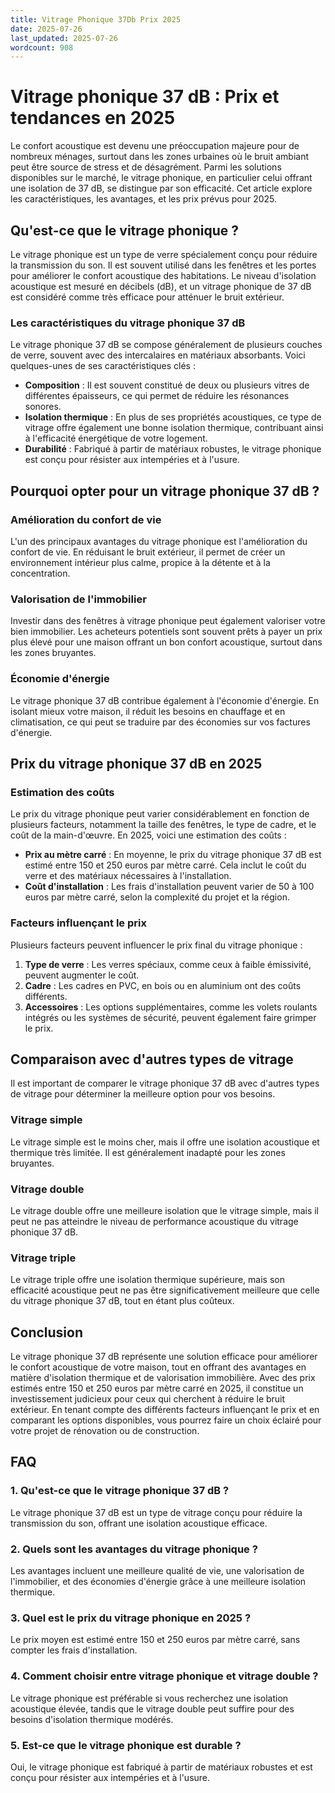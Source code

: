 ```yaml
---
title: Vitrage Phonique 37Db Prix 2025
date: 2025-07-26
last_updated: 2025-07-26
wordcount: 908
---
```


# Vitrage phonique 37 dB : Prix et tendances en 2025

Le confort acoustique est devenu une préoccupation majeure pour de nombreux ménages, surtout dans les zones urbaines où le bruit ambiant peut être source de stress et de désagrément. Parmi les solutions disponibles sur le marché, le vitrage phonique, en particulier celui offrant une isolation de 37 dB, se distingue par son efficacité. Cet article explore les caractéristiques, les avantages, et les prix prévus pour 2025.

## Qu'est-ce que le vitrage phonique ?

Le vitrage phonique est un type de verre spécialement conçu pour réduire la transmission du son. Il est souvent utilisé dans les fenêtres et les portes pour améliorer le confort acoustique des habitations. Le niveau d'isolation acoustique est mesuré en décibels (dB), et un vitrage phonique de 37 dB est considéré comme très efficace pour atténuer le bruit extérieur.

### Les caractéristiques du vitrage phonique 37 dB

Le vitrage phonique 37 dB se compose généralement de plusieurs couches de verre, souvent avec des intercalaires en matériaux absorbants. Voici quelques-unes de ses caractéristiques clés :

- **Composition** : Il est souvent constitué de deux ou plusieurs vitres de différentes épaisseurs, ce qui permet de réduire les résonances sonores.
- **Isolation thermique** : En plus de ses propriétés acoustiques, ce type de vitrage offre également une bonne isolation thermique, contribuant ainsi à l'efficacité énergétique de votre logement.
- **Durabilité** : Fabriqué à partir de matériaux robustes, le vitrage phonique est conçu pour résister aux intempéries et à l'usure.

## Pourquoi opter pour un vitrage phonique 37 dB ?

### Amélioration du confort de vie

L'un des principaux avantages du vitrage phonique est l'amélioration du confort de vie. En réduisant le bruit extérieur, il permet de créer un environnement intérieur plus calme, propice à la détente et à la concentration.

### Valorisation de l'immobilier

Investir dans des fenêtres à vitrage phonique peut également valoriser votre bien immobilier. Les acheteurs potentiels sont souvent prêts à payer un prix plus élevé pour une maison offrant un bon confort acoustique, surtout dans les zones bruyantes.

### Économie d'énergie

Le vitrage phonique 37 dB contribue également à l'économie d'énergie. En isolant mieux votre maison, il réduit les besoins en chauffage et en climatisation, ce qui peut se traduire par des économies sur vos factures d'énergie.

## Prix du vitrage phonique 37 dB en 2025

### Estimation des coûts

Le prix du vitrage phonique peut varier considérablement en fonction de plusieurs facteurs, notamment la taille des fenêtres, le type de cadre, et le coût de la main-d'œuvre. En 2025, voici une estimation des coûts :

- **Prix au mètre carré** : En moyenne, le prix du vitrage phonique 37 dB est estimé entre 150 et 250 euros par mètre carré. Cela inclut le coût du verre et des matériaux nécessaires à l'installation.
- **Coût d'installation** : Les frais d'installation peuvent varier de 50 à 100 euros par mètre carré, selon la complexité du projet et la région.

### Facteurs influençant le prix

Plusieurs facteurs peuvent influencer le prix final du vitrage phonique :

1. **Type de verre** : Les verres spéciaux, comme ceux à faible émissivité, peuvent augmenter le coût.
2. **Cadre** : Les cadres en PVC, en bois ou en aluminium ont des coûts différents.
3. **Accessoires** : Les options supplémentaires, comme les volets roulants intégrés ou les systèmes de sécurité, peuvent également faire grimper le prix.

## Comparaison avec d'autres types de vitrage

Il est important de comparer le vitrage phonique 37 dB avec d'autres types de vitrage pour déterminer la meilleure option pour vos besoins.

### Vitrage simple

Le vitrage simple est le moins cher, mais il offre une isolation acoustique et thermique très limitée. Il est généralement inadapté pour les zones bruyantes.

### Vitrage double

Le vitrage double offre une meilleure isolation que le vitrage simple, mais il peut ne pas atteindre le niveau de performance acoustique du vitrage phonique 37 dB.

### Vitrage triple

Le vitrage triple offre une isolation thermique supérieure, mais son efficacité acoustique peut ne pas être significativement meilleure que celle du vitrage phonique 37 dB, tout en étant plus coûteux.

## Conclusion

Le vitrage phonique 37 dB représente une solution efficace pour améliorer le confort acoustique de votre maison, tout en offrant des avantages en matière d'isolation thermique et de valorisation immobilière. Avec des prix estimés entre 150 et 250 euros par mètre carré en 2025, il constitue un investissement judicieux pour ceux qui cherchent à réduire le bruit extérieur. En tenant compte des différents facteurs influençant le prix et en comparant les options disponibles, vous pourrez faire un choix éclairé pour votre projet de rénovation ou de construction.

## FAQ

### 1. Qu'est-ce que le vitrage phonique 37 dB ?

Le vitrage phonique 37 dB est un type de vitrage conçu pour réduire la transmission du son, offrant une isolation acoustique efficace.

### 2. Quels sont les avantages du vitrage phonique ?

Les avantages incluent une meilleure qualité de vie, une valorisation de l'immobilier, et des économies d'énergie grâce à une meilleure isolation thermique.

### 3. Quel est le prix du vitrage phonique en 2025 ?

Le prix moyen est estimé entre 150 et 250 euros par mètre carré, sans compter les frais d'installation.

### 4. Comment choisir entre vitrage phonique et vitrage double ?

Le vitrage phonique est préférable si vous recherchez une isolation acoustique élevée, tandis que le vitrage double peut suffire pour des besoins d'isolation thermique modérés.

### 5. Est-ce que le vitrage phonique est durable ?

Oui, le vitrage phonique est fabriqué à partir de matériaux robustes et est conçu pour résister aux intempéries et à l'usure.